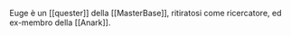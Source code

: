 Euge è un [[quester]] della [[MasterBase]], ritiratosi come ricercatore, ed ex-membro della [[Anark]].